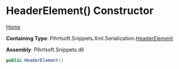 # HeaderElement\(\) Constructor

[Home](../../../../../../README.md#_top)

**Containing Type**: Pihrtsoft\.Snippets\.Xml\.Serialization\.[HeaderElement](../README.md#_top)

**Assembly**: Pihrtsoft\.Snippets\.dll

```csharp
public HeaderElement()
```


